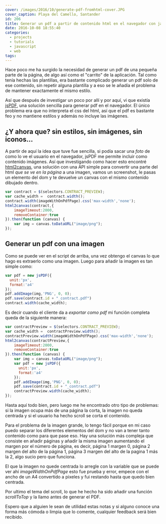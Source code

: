 ```yaml
---
cover: /images/2016/10/generate-pdf-fromhtml-cover.JPG
cover_caption: Playa del Camello, Santander
id: 206
title: Generar un pdf a partir de contenido html en el navegador con javascript
date: 2016-10-08 18:55:40
categories:
  - projects
  - tutorials
  - javascript
  - web
tags:
---
```


Hace poco me ha surgido la necesidad de generar un pdf de una pequeña parte de la página, de algo así como el "carrito" de la aplicación. Tal como tenía hechas las plantillas, era bastante complicado generar un pdf solo de ese contenido, sin repetir alguna plantilla y a eso se le añadía el problema de mantener exactamente el mismo estilo.

Así que después de investigar un poco por allí y por aquí, vi que existía [jsPDF](https://github.com/MrRio/jsPDF/), una solución sencilla para generar pdf en el navegador. El único problema era que no interpreta el css del html, así que el pdf es bastante feo y no mantiene estilos y además no incluye las imágenes.

## ¿Y ahora que? sin estilos, sin imágenes, sin iconos...

A partir de aquí la idea que tuve fue sencilla, si podía sacar una _foto_ de como lo ve el usuario en el navegador, jsPDF me permite incluir como contenido imágenes. Así que investigando como hacer esto encontré [html2canvas](http://http://github.com/niklasvh/html2canvas), una solución con una API simple para convertir una parte del html *que se ve en la página* a una imagen, vamos un screenshot, le pasas un elemento del dom y te devuelve un canvas con el mismo contenido dibujado dentro.

```javascript Dibujas el contenido en un canvas
var contract = $(selectors.CONTRACT_PREVIEW);
var cache_width =  contract.width();
contract.width(imageWithOnPdfPage).css('max-width','none');
html2canvas(contract,{
	imageTimeout:2000,
	removeContainer:true
}).then(function (canvas) {
	var img = canvas.toDataURL("image/png");
});
```

## Generar un pdf con una imagen

Como se puede ver en el script de arriba, una vez obtengo el canvas lo que hago es extraerlo como una imagen. Luego para añadir la imagen es tan simple como:

```javascript Generar un pdf con una imagen
var pdf = new jsPDF({
  unit:'px',
  format:'a4'
});
pdf.addImage(img,'PNG', 0, 0);
pdf.save(contract.id + "_contract.pdf")
contract.width(cache_width);
```

Es decir cuando el cliente da a _exportar como pdf_ mi función completa queda de la siguiente manera:

```javascript Proceso completo html -> Canvas -> img -> pdf
var contractPreview = $(selectors.CONTRACT_PREVIEW);
var cache_width =  contractPreview.width();
contractPreview.width(imageWidthOnPdfPage).css('max-width','none');
html2canvas(contractPreview,{
	imageTimeout:2000,
	removeContainer:true
}).then(function (canvas) {
	var img = canvas.toDataURL("image/png");
	var pdf = new jsPDF({
	  unit:'px',
	  format:'a4'
	});
	pdf.addImage(img,'PNG', 0, 0);
	pdf.save(contract.id + "_contract.pdf")
	contractPreview.width(cache_width);
});
```

Hasta aquí todo bien, pero luego me he encontrado otro tipo de problemas: si la imagen ocupa más de una página la corta, la imagen no queda centrada y si el usuario ha hecho scroll se corta el contenido.

Para el problema de la imagen grande, lo tengo fácil porque en mi caso puedo separar los diferentes elementos del dom y no van a tener tanto contenido como para que pase eso. Hay una solución más compleja que consiste en añadir páginas y añadir la misma imagen aumentando el margen por el número de página, es decir, página 1 margen 0, página 2 margen del alto de la página 1, página 3 margen del alto de la pagina 1 más la 2, algo sucio pero que funciona.

El que la imagen no quede centrada lo arregle con la variable que se puede ver ahí _imageWidthOnPdfPage_ esto fue prueba y error, empece con el ancho de un A4 convertido a pixeles y fui restando hasta que quedo bien centrada. 

Por ultimo el tema del scroll, lo que he hecho ha sido añadir una función _scrollToTop_ y la llamo antes de generar el PDF.

Espero que a alguien le sean de utilidad estas notas y si alguno conoce una forma más cómoda o limpia que lo comente, cualquier feedback será bien recibido.
